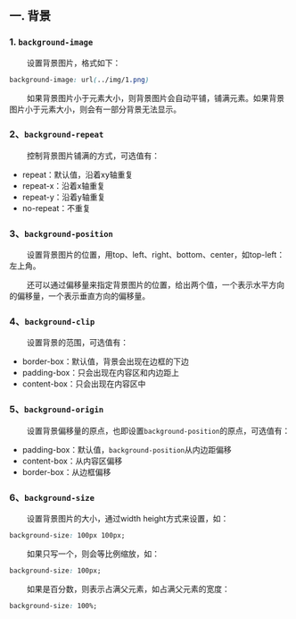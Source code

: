 ## 一. 背景
### 1. `background-image`
&nbsp;&nbsp;&nbsp;&nbsp;&nbsp;&nbsp;&nbsp;&nbsp;设置背景图片，格式如下：
```css
background-image: url(../img/1.png)
```
&nbsp;&nbsp;&nbsp;&nbsp;&nbsp;&nbsp;&nbsp;&nbsp;如果背景图片小于元素大小，则背景图片会自动平铺，铺满元素。如果背景图片小于元素大小，则会有一部分背景无法显示。
### 2、`background-repeat`
&nbsp;&nbsp;&nbsp;&nbsp;&nbsp;&nbsp;&nbsp;&nbsp;控制背景图片铺满的方式，可选值有：
* repeat：默认值，沿着xy轴重复
* repeat-x：沿着x轴重复
* repeat-y：沿着y轴重复
* no-repeat：不重复

### 3、`background-position`
&nbsp;&nbsp;&nbsp;&nbsp;&nbsp;&nbsp;&nbsp;&nbsp;设置背景图片的位置，用top、left、right、bottom、center，如top-left：左上角。

&nbsp;&nbsp;&nbsp;&nbsp;&nbsp;&nbsp;&nbsp;&nbsp;还可以通过偏移量来指定背景图片的位置，给出两个值，一个表示水平方向的偏移量，一个表示垂直方向的偏移量。
### 4、`background-clip`
&nbsp;&nbsp;&nbsp;&nbsp;&nbsp;&nbsp;&nbsp;&nbsp;设置背景的范围，可选值有：
* border-box：默认值，背景会出现在边框的下边
* padding-box：只会出现在内容区和内边距上
* content-box：只会出现在内容区中

### 5、`background-origin`
&nbsp;&nbsp;&nbsp;&nbsp;&nbsp;&nbsp;&nbsp;&nbsp;设置背景偏移量的原点，也即设置`background-position`的原点，可选值有：
* padding-box：默认值，`background-position`从内边距偏移
* content-box：从内容区偏移
* border-box：从边框偏移

### 6、`background-size`
&nbsp;&nbsp;&nbsp;&nbsp;&nbsp;&nbsp;&nbsp;&nbsp;设置背景图片的大小，通过width height方式来设置，如：
```css
background-size: 100px 100px;
```
&nbsp;&nbsp;&nbsp;&nbsp;&nbsp;&nbsp;&nbsp;&nbsp;如果只写一个，则会等比例缩放，如：
```css
background-size: 100px;
```
&nbsp;&nbsp;&nbsp;&nbsp;&nbsp;&nbsp;&nbsp;&nbsp;如果是百分数，则表示占满父元素，如占满父元素的宽度：
```css
background-size: 100%;
```
